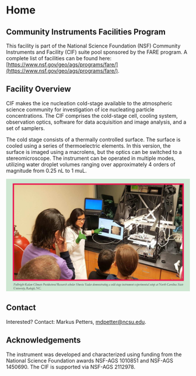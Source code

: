 # Home

## Community Instruments Facilities Program

This facility is part of the National Science Foundation (NSF) Community Instruments and Facility (CIF) suite pool sponsored by the FARE program. A complete list of facilities can be found here: [https://www.nsf.gov/geo/ags/programs/fare/](https://www.nsf.gov/geo/ags/programs/fare/).


## Facility Overview

CIF makes the ice nucleation cold-stage available to the atmospheric science community for investigation of ice nucleating particle concentrations. The CIF comprises the cold-stage cell, cooling system, observation optics, software for data acquisition and image analysis, and a set of samplers. 

The cold stage consists of a thermally controlled surface. The surface is cooled using a series of thermoelectric elements. In this version, the surface is imaged using a macrolens, but the optics can be switched to a stereomicroscope. The instrument can be operated in multiple modes, utilizing water droplet volumes ranging over approximately 4 orders of magnitude from 0.25 nL to 1 muL. 

![](assets/image.png)

## Contact

Interested? Contact: Markus Petters, [mdpetter@ncsu.edu](mailto:mdpetter@ncsu.edu).

## Acknowledgements

The instrument was developed and characterized using funding from the National Science Foundation awards NSF-AGS 1010851 and NSF-AGS 1450690. The CIF is supported via NSF-AGS 2112978. 

